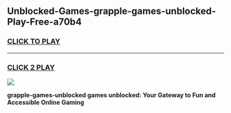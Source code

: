 
## Unblocked-Games-grapple-games-unblocked-Play-Free-a70b4
<h3>
<a href="https://premium76.site?title=grapple-games-unblocked&ref=23A">CLICK TO PLAY</a></h3>
<hr>

<h3>
<a href="https://premium76.site?title=grapple-games-unblocked&ref=23A">CLICK 2 PLAY</a>
  
</h3>

<a href="https://premium76.site?title=grapple-games-unblocked&ref=23A"><img src="https://clearcache.store/games.png"></a>


**grapple-games-unblocked games unblocked: Your Gateway to Fun and Accessible Online Gaming**
